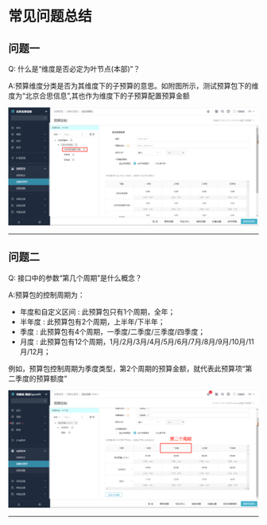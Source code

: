 # 常见问题总结

## 问题一
Q: 什么是“维度是否必定为叶节点(本部)”？

A:预算维度分类是否为其维度下的子预算的意思。如附图所示，测试预算包下的维度为“北京合思信息”,其也作为维度下的子预算配置预算金额<br/>

![维度](images/mustLeaf.png)

*****

## 问题二
Q: 接口中的参数“第几个周期”是什么概念？

A:预算包的控制周期为：<br/>

- 年度和自定义区间 : 此预算包只有1个周期，全年；<br/>
- 半年度 : 此预算包有2个周期，上半年/下半年；<br/>
- 季度 : 此预算包有4个周期，一季度/二季度/三季度/四季度；<br/>
- 月度 : 此预算包有12个周期，1月/2月/3月/4月/5月/6月/7月/8月/9月/10月/11月/12月；<br/>

例如，预算包控制周期为季度类型，第2个周期的预算金额，就代表此预算项“第二季度的预算额度”<br/>

![维度](images/periods.png)

*****